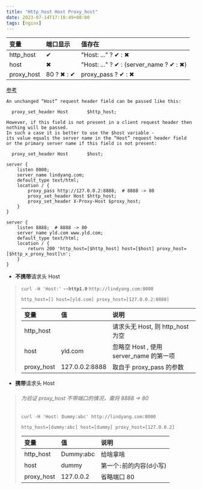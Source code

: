 ```yaml
---
title: "Http_host Host Proxy_host"
date: 2023-07-14T17:10:49+08:00
tags: [nginx]
---
```




 |     变量     | 端口显示 | 值存在
:---------------|:-------| :---
http_host    |    ✔   | "Host: ..." ? ✔ : ✖
host            |    ✖   |"Host: ..." ? ✔ : (server_name ? ✔ : ✖)
proxy_host | 80 ? ✖ :  ✔ | proxy_pass ? ✔ : ✖
[参考](https://nginx.org/en/docs/http/ngx_http_proxy_module.html#proxy_set_header)
```
An unchanged “Host” request header field can be passed like this:

  proxy_set_header Host       $http_host;

However, if this field is not present in a client request header then nothing will be passed.
In such a case it is better to use the $host variable - 
its value equals the server name in the “Host” request header field 
or the primary server name if this field is not present:

  proxy_set_header Host       $host;
```

```
server {
    listen 8000;
    server_name lindyang.com;
    default_type text/html;
    location / {
        proxy_pass http://127.0.0.2:8888;  # 8888 -> 80
        proxy_set_header Host $http_host;
        proxy_set_header X-Proxy-Host $proxy_host;
    }
}

server {
    listen 8888;  # 8888 -> 80
    server_name yld.com www.yld.com;
    default_type text/html;
    location / {
        return 200 'http_host=[$http_host] host=[$host] proxy_host=[$http_x_proxy_host]\n';
    }
}
```

- **不携带**请求头 Host
> `curl -H 'Host:'` **`--http1.0`** `http://lindyang.com:8000`
> ```
> http_host=[] host=[yld.com] proxy_host=[127.0.0.2:8888]
> ```
>  |     变量     |           值       | 说明 |
> :---------------|:-----------------|:-----
> http_host    |                     | 请求头无 Host, 则 http_host 为空
> host            |    yld.com     | 忽略空 Host , 使用 server_name 的第一项
> proxy_host |127.0.0.2:8888| 取自于 proxy_pass 的参数


- **携带**请求头 Host
> ###### 为验证 proxy_host 不带端口的情况，需将 8888 -> 80
> `curl -H 'Host: Dummy:abc' http://lindyang.com:8000`
> ```
> http_host=[dummy:abc] host=[dummy] proxy_host=[127.0.0.2]
> ```
>  |     变量     |           值       | 说明 |
> :---------------|:-----------------|:-----
> http_host    |  Dummy:abc  | 给啥拿啥
> host            |    dummy      | 第一个`:`前的内容(d小写)
> proxy_host |127.0.0.2| 省略端口 80
